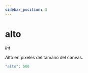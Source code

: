 ```yaml
---
sidebar_position: 3
---
```


# alto

*Int*

Alto en pixeles del tamaño del canvas.

```js
"alto": 500
```

